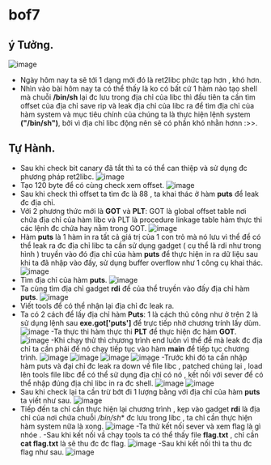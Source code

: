 # bof7
## ý Tưởng.
![image](https://github.com/NTDtrytofullstack/bof7/assets/130078745/3d3f990b-17cc-4e82-8b3a-ee9872e30239)
- Ngày hôm nay ta sẽ tới 1 dạng mới đó là ret2libc phức tạp hơn , khó hơn.
- Nhìn vào bài hôm nay ta có thể thấy là ko có bất cứ 1 hàm nào tạo shell mà chuỗi **/bin/sh** lại đc lưu trong địa chỉ của libc thì đầu tiên ta cần tìm offset của địa chỉ save rip và leak địa chỉ của libc ra để tìm địa chỉ của hàm system và mục tiêu chính của chúng ta là thực hiện lệnh system **("/bin/sh")**, bởi vì địa chỉ libc động nên sẽ có phần khó nhằn hơnn :>>.
## Tự Hành.
- Sau khi check bit canary đã tắt thì ta có thể can thiệp và sử dụng đc phương pháp ret2libc.
![image](https://github.com/NTDtrytofullstack/bof7/assets/130078745/9feeebac-77d9-453d-9a6b-75069e590c1f)
- Tạo 120 byte để có cùng check xem offset.
![image](https://github.com/NTDtrytofullstack/bof7/assets/130078745/e8d8705e-ea03-416c-ada7-3776dd4d4606)
- Sau khi check thì offset ta tìm đc là 88 , ta khai thác ở hàm **puts** để leak đc địa chỉ. 
- Với 2 phương thức mới là **GOT** và **PLT**: GOT là global offset table nơi chứa địa chỉ của hàm libc và PLT là procedure linkage table hàm thực thi các lệnh đc chứa hay nằm trong GOT.
![image](https://github.com/NTDtrytofullstack/bof7/assets/130078745/af15232c-4151-4ed0-9020-d25ea985ad50)
- Hàm **puts** là 1 hàm in ra tất cả giá trị của 1 con trỏ mà nó lưu vì thể để có thể leak ra đc địa chỉ libc ta cần sử dụng gadget ( cụ thể là rdi như trong hình ) truyền vào đó địa chỉ của hàm **puts** để thực hiện in ra dữ liệu sau khi ta đã nhập vào đấy, sử dụng buffer overflow như 1 công cụ khai thác.
![image](https://github.com/NTDtrytofullstack/bof7/assets/130078745/e0d4486a-ab81-4ab0-9959-ec41d73eda6f)
- Tìm địa chỉ của hàm **puts**.
![image](https://github.com/NTDtrytofullstack/bof7/assets/130078745/ece79c75-e8d3-49d0-b292-60b85efc339e)
- Ta cùng tìm địa chỉ gadget **rdi** để của thể truyền vào đấy địa chỉ hàm **puts**.
![image](https://github.com/NTDtrytofullstack/bof7/assets/130078745/6c795f29-564f-4e1b-abc5-f3e5cefeb974)
- Viết tools để có thể nhận lại địa chỉ đc leak ra.
- Ta có 2 cách để lấy địa chỉ hàm **Puts**: 1 là cách thủ công như ở trên 2 là sử dụng lệnh sau **exe.got['puts']** để trực tiếp nhờ chương trính lấy dùm.
![image](https://github.com/NTDtrytofullstack/bof7/assets/130078745/a2488ac4-939a-4ae8-8076-aff3e066a9d2)
-Ta thực thi hàm thực thi **PLT** để thực hiện đc hàm **GOT**.
![image](https://github.com/NTDtrytofullstack/bof7/assets/130078745/9241feda-f1e5-4a81-acd5-43e13805e6fc)
-Khi chạy thử thì chương trình end luôn vì thể để mà leak đc địa chỉ ta cần phải để nó chạy tiếp tục vào hàm **main** để tiếp tục chương trình.
![image](https://github.com/NTDtrytofullstack/bof7/assets/130078745/fcae44a9-140b-48c3-b833-0c5c7910ad7e)
![image](https://github.com/NTDtrytofullstack/bof7/assets/130078745/a1b253e0-6d8d-4553-9767-14ce4a031a0d)
![image](https://github.com/NTDtrytofullstack/bof7/assets/130078745/410fe938-163f-4b38-8f10-76873a31514c)
![image](https://github.com/NTDtrytofullstack/bof7/assets/130078745/7b4e22e7-50bc-4eb9-a040-a00336ecd763)
-Trước khi đó ta cần nhập hàm puts và đại chỉ đc leak ra down về file libc , patched chúng lại , load lên tools file libc để có thể sử dụng địa chỉ có nó , kết nối với sever để có thể nhập đúng địa chỉ libc in ra đc shell.
![image](https://github.com/NTDtrytofullstack/bof7/assets/130078745/cce40c8b-30dd-43a6-82c8-abf08780ac76)
![image](https://github.com/NTDtrytofullstack/bof7/assets/130078745/d606fce9-adbe-4ca3-90b3-22f8418adedb)
- Sau khi check lại ta cần trừ bớt đi 1 lượng bằng với địa chỉ của hàm **puts** ta viết như sau.
![image](https://github.com/NTDtrytofullstack/bof7/assets/130078745/794bd844-d18a-496c-a479-f41aa3633d1e)
- Tiếp đến ta chỉ cần thực hiện lại chương trình , kẹp vào gadget **rdi** là địa chỉ của nơi chứa chuỗi */bin/sh** đc lưu trong libc , ta chỉ cần thực hiện hàm system nữa là xong.
![image](https://github.com/NTDtrytofullstack/bof7/assets/130078745/0886fd3f-00de-4228-a176-1613c0a95f5e)
-Ta thử kết nối sever và xem flag là gì nhóe .
-Sau khi kết nối vầ chạy tools ta có thể thấy file **flag.txt** , chỉ cần **cat flag.txt** là sẽ thu đc đc flag.
![image](https://github.com/NTDtrytofullstack/bof7/assets/130078745/ef92bb5f-3b81-4670-aba0-ecaa44864faa)
-Sau khi kết nối thì ta thu đc flag như sau.
![image](https://github.com/NTDtrytofullstack/bof7/assets/130078745/25c096a3-8418-48b1-9815-73dd4cbd212c)
